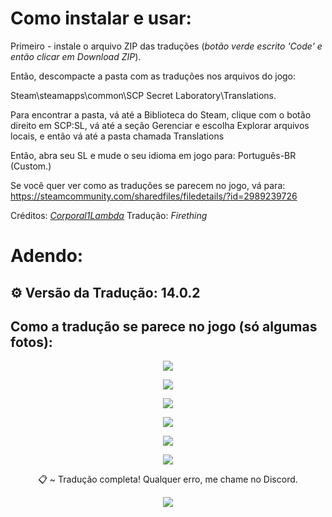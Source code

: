 # Como instalar e usar:

Primeiro - instale o arquivo ZIP das traduções (*botão verde escrito 'Code' e então clicar em Download ZIP*).

Então, descompacte a pasta com as traduções nos arquivos do jogo:

Steam\steamapps\common\SCP Secret Laboratory\Translations.


Para encontrar a pasta, vá até a Biblioteca do Steam, clique com o botão direito em SCP:SL, vá até a seção Gerenciar e escolha Explorar arquivos locais, e então vá até a pasta chamada Translations

Então, abra seu SL e mude o seu idioma em jogo para: Português-BR (Custom.)


Se você quer ver como as traduções se parecem no jogo, vá para: https://steamcommunity.com/sharedfiles/filedetails/?id=2989239726

Créditos: [*Corporal1Lambda*](https://github.com/Corporal1Lambda)
Tradução: *Firething*

# Adendo:
## ⚙️ Versão da Tradução: 14.0.2
## Como a tradução se parece no jogo (só algumas fotos):
<p align="center">
   <img src="https://cdn.discordapp.com/attachments/1293781332274581578/1344628912541667429/image.png?ex=67c19ac2&is=67c04942&hm=7524d091f2e945650823a6da578a4ae3723b9bb91e9c35b67760a6a7de129764&" />
</p>
<p align="center">
   <img src="https://media.discordapp.net/attachments/1293781332274581578/1344629308143964201/image.png?ex=67c19b21&is=67c049a1&hm=4c6c47f63d826b558b5b818b000655bba672b52b621732f316c6b26ac9ac5595&=&format=webp&quality=lossless&width=1193&height=671" />
</p>
<p align="center">
   <img src="https://media.discordapp.net/attachments/1293781332274581578/1344629751825961002/image.png?ex=67c19b8a&is=67c04a0a&hm=f714d28c257c9b40adc6fa259c7be8563ac9568f493ff2c319f4eed43ed6eb85&=&format=webp&quality=lossless&width=1258&height=671" />
</p>
<p align="center">
   <img src="https://media.discordapp.net/attachments/1293781332274581578/1344630558130573334/image.png?ex=67c19c4b&is=67c04acb&hm=a4a2fab284ab4ffc756a861f9d3141c462001716279bfed96f10a3550d49e013&=&format=webp&quality=lossless&width=1193&height=671" />
</p>
<p align="center">
   <img src="https://cdn.discordapp.com/attachments/1293781332274581578/1344631752588525638/image.png?ex=67c19d67&is=67c04be7&hm=905ed59c3e91e2c58c7e775f332e8f2af1028eeede31193972963e01a893fd02&" />
</p>
<p align="center">
   <img src="https://cdn.discordapp.com/attachments/1293781332274581578/1344632725885292544/image.png?ex=67c19e4f&is=67c04ccf&hm=15a38d632aa152bbecc01d41ed8737a79ce979aa8c5d1825af2c3805a03dde3d&" />
</p>

<p align="center"> 
📋 ~ Tradução completa! Qualquer erro, me chame no Discord.
</p>

<p align="center">
   <img src="https://cdn.discordapp.com/attachments/1192651847996018818/1343356161503526934/grillby_sit.gif?ex=67bcf96b&is=67bba7eb&hm=8ad7f1c0186dcccc852a6f86a84e13b7f566510a20bea17f236d7a487be88234&" />
</p>

